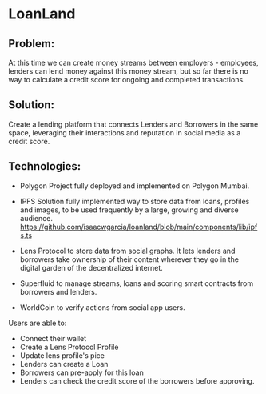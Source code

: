 # LoanLand

## Problem:

At this time we can create money streams between employers - employees, lenders can lend money against this money stream, but so far there is no way to calculate a credit score for ongoing and completed transactions.

## Solution:

Create a lending platform that connects Lenders and Borrowers in the same space, leveraging their interactions and reputation in social media as a credit score.

## Technologies:

- Polygon
  Project fully deployed and implemented on Polygon Mumbai.

- IPFS Solution fully implemented way to store data from loans, profiles and images, to be used frequently by a large, growing and diverse audience.
  https://github.com/isaacwgarcia/loanland/blob/main/components/lib/ipfs.ts

- Lens Protocol to store data from social graphs.
  It lets lenders and borrowers take ownership of their content wherever they go in the digital garden of the decentralized internet.

- Superfluid to manage streams, loans and scoring smart contracts from borrowers and lenders.

- WorldCoin to verify actions from social app users.

Users are able to:

- Connect their wallet
- Create a Lens Protocol Profile
- Update lens profile's pice
- Lenders can create a Loan
- Borrowers can pre-apply for this loan
- Lenders can check the credit score of the borrowers before approving.
